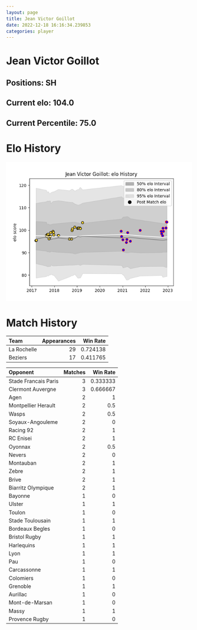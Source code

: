 ```yaml
---  
layout: page  
title: Jean Victor Goillot  
date: 2022-12-18 16:16:34.239853  
categories: player  
---
```

# Jean Victor Goillot

## Positions: SH

## Current elo: 104.0

## Current Percentile: 75.0

# Elo History


![elo history](history_JeanVictorGoillot.png)
# Match History


| Team        |   Appearances |   Win Rate |
|:------------|--------------:|-----------:|
| La Rochelle |            29 |   0.724138 |
| Beziers     |            17 |   0.411765 |

| Opponent             |   Matches |   Win Rate |
|:---------------------|----------:|-----------:|
| Stade Francais Paris |         3 |   0.333333 |
| Clermont Auvergne    |         3 |   0.666667 |
| Agen                 |         2 |   1        |
| Montpellier Herault  |         2 |   0.5      |
| Wasps                |         2 |   0.5      |
| Soyaux-Angouleme     |         2 |   0        |
| Racing 92            |         2 |   1        |
| RC Enisei            |         2 |   1        |
| Oyonnax              |         2 |   0.5      |
| Nevers               |         2 |   0        |
| Montauban            |         2 |   1        |
| Zebre                |         2 |   1        |
| Brive                |         2 |   1        |
| Biarritz Olympique   |         2 |   1        |
| Bayonne              |         1 |   0        |
| Ulster               |         1 |   1        |
| Toulon               |         1 |   0        |
| Stade Toulousain     |         1 |   1        |
| Bordeaux Begles      |         1 |   0        |
| Bristol Rugby        |         1 |   1        |
| Harlequins           |         1 |   1        |
| Lyon                 |         1 |   1        |
| Pau                  |         1 |   0        |
| Carcassonne          |         1 |   1        |
| Colomiers            |         1 |   0        |
| Grenoble             |         1 |   1        |
| Aurillac             |         1 |   0        |
| Mont-de-Marsan       |         1 |   0        |
| Massy                |         1 |   1        |
| Provence Rugby       |         1 |   0        |